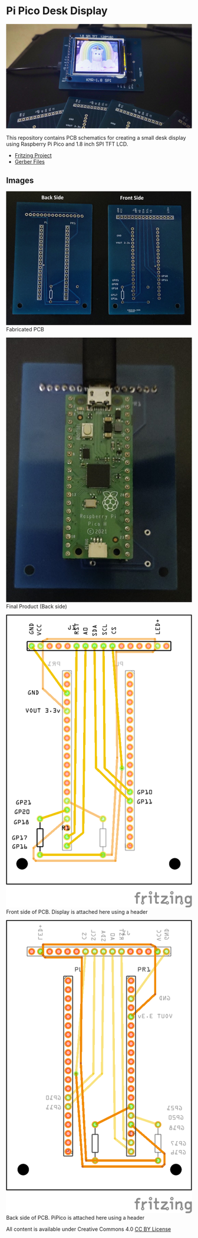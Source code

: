 # Pi Pico Desk Display
![Final Product (Front side)](images/finished_product.jpg)


This repository contains PCB schematics for creating a small desk display using Raspberry Pi Pico and  1.8 inch  SPI TFT LCD. 


* [Fritzing Project](pi_pico_tft_display_pcb.fzz)
* [Gerber Files](gerber_files/)

## Images

![Fabricated PCB](images/fabricated_pcb.jpg)
Fabricated PCB


![Final Product (Back side)](images/back_side.jpg)
Final Product (Back side)

![Front side of PCB. Display is attached here using a header](images/pi_pico_tft_display_pcb_front.png)
Front side of PCB. Display is attached here using a header

![Back side of PCB. PiPico is attached here using a header](images/pi_pico_tft_display_pcb_back.png)
Back side of PCB. PiPico is attached here using a header

All content is  available under Creative Commons 4.0  [CC BY License](https://creativecommons.org/licenses/by/4.0)